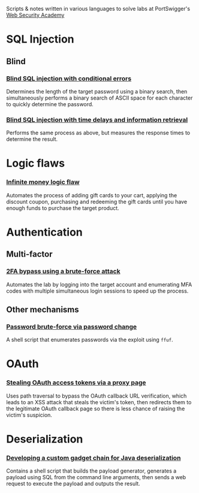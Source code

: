 Scripts & notes written in various languages to solve labs at PortSwigger's [Web Security Academy](https://portswigger.net/web-security)

# SQL Injection

## Blind
### [Blind SQL injection with conditional errors](lab/sqli/blind/conditional-errors)
Determines the length of the target password using a binary search, then simultaneously performs a binary search of ASCII space for each character to quickly determine the password.
### [Blind SQL injection with time delays and information retrieval](lab/sqli/blind/time-delays-info-retrieval)
Performs the same process as above, but measures the response times to determine the result.

# Logic flaws
### [Infinite money logic flaw](lab/logic-flaws/examples/logic-flaws-infinite-money)
Automates the process of adding gift cards to your cart, applying the discount coupon, purchasing and redeeming the gift cards until you have enough funds to purchase the target product.

# Authentication

## Multi-factor
### [2FA bypass using a brute-force attack](lab/authentication/multi-factor/2fa-bypass-using-a-brute-force-attack)
Automates the lab by logging into the target account and enumerating MFA codes with multiple simultaneous login sessions to speed up the process.

## Other mechanisms
### [Password brute-force via password change](lab/authentication/other-mechanisms/password-brute-force-via-password-change)
A shell script that enumerates passwords via the exploit using `ffuf`.

# OAuth
### [Stealing OAuth access tokens via a proxy page](lab/oauth/oauth-stealing-oauth-access-tokens-via-a-proxy-page)
Uses path traversal to bypass the OAuth callback URL verification, which leads to an XSS attack that steals the victim's token, then redirects them to the legitimate OAuth callback page so there is less chance of raising the victim's suspicion.

# Deserialization

### [Developing a custom gadget chain for Java deserialization](lab/deserialization/developing-a-custom-gadget-chain-for-java-deserialization)
Contains a shell script that builds the payload generator, generates a payload using SQL from the command line arguments, then sends a web request to execute the payload and outputs the result.

